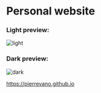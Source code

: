 # Personal website

### Light preview:

![light](https://user-images.githubusercontent.com/1529169/226874405-055c7de5-5d75-4892-a590-0e3498ccdeb4.png)

### Dark preview:

![dark](https://user-images.githubusercontent.com/1529169/226874399-b034a40e-aff6-49cc-8782-41b2dc3e185e.png)

https://pierrevano.github.io
